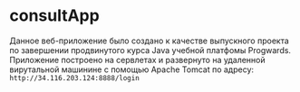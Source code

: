# consultApp
Данное веб-приложение было создано к качестве выпускного проекта по завершении продвинутого курса Java учебной платфомы Progwards.<br> Приложение построено на сервлетах и развернуто на удаленной вирутальной машинине с помощью Apache Tomcat по адресу:
`http://34.116.203.124:8888/login`
